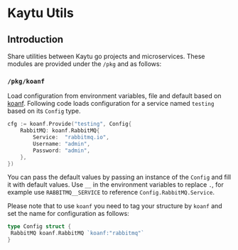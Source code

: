 # Kaytu Utils

## Introduction

Share utilities between Kaytu go projects and microservices. These modules are provided
under the `/pkg` and as follows:

### `/pkg/koanf`

Load configuration from environment variables, file and default based on [koanf](https://github.com/knadh/koanf).
Following code loads configuration for a service named `testing` based on its `Config` type.

```go
cfg := koanf.Provide("testing", Config{
    RabbitMQ: koanf.RabbitMQ{
        Service:  "rabbitmq.io",
        Username: "admin",
        Password: "admin",
    },
})
```

You can pass the default values by passing an instance of the `Config` and fill it with default values.
Use `__` in the environment variables to replace `.`, for example use `RABBITMQ__SERVICE` to reference `Config.RabbitMQ.Service`.

Please note that to use `koanf` you need to tag your structure by `koanf` and set the name for configuration
as follows:

```go
type Config struct {
 RabbitMQ koanf.RabbitMQ `koanf:"rabbitmq"`
}
```
